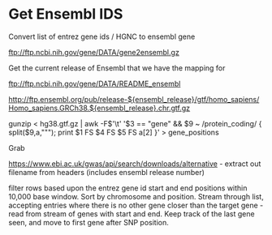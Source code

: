 # Get Ensembl IDS

Convert list of entrez gene ids / HGNC to ensembl gene

ftp://ftp.ncbi.nih.gov/gene/DATA/gene2ensembl.gz

Get the current release of Ensembl that we have the mapping for

ftp://ftp.ncbi.nih.gov/gene/DATA/README_ensembl

http://ftp.ensembl.org/pub/release-${ensembl_release}/gtf/homo_sapiens/Homo_sapiens.GRCh38.${ensembl_release}.chr.gtf.gz

gunzip < hg38.gtf.gz | awk -F$'\t' '$3 == "gene" && $9 ~ /protein_coding/ {  split($9,a,"\""); print $1 FS $4 FS $5 FS a[2] }' > gene_positions

Grab

https://www.ebi.ac.uk/gwas/api/search/downloads/alternative - extract out filename from headers (includes ensembl release number)

filter rows based upon the entrez gene  id start and end positions within 10,000 base window. Sort by chromosome and position.
Stream through list, accepting entries where there is no other gene closer than the target gene - read from stream of genes with start
and end. Keep track of the last gene seen, and move to first gene after SNP position.